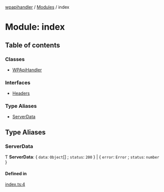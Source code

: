[wpapihandler](../README.md) / [Modules](../modules.md) / index

# Module: index

## Table of contents

### Classes

- [WPApiHandler](../classes/index.WPApiHandler.md)

### Interfaces

- [Headers](../interfaces/index.Headers.md)

### Type Aliases

- [ServerData](index.md#serverdata)

## Type Aliases

### ServerData

Ƭ **ServerData**: \{ `data`: `Object`[] ; `status`: ``200``  } \| \{ `error`: `Error` ; `status`: `number`  }

#### Defined in

[index.ts:4](https://github.com/MichaelGloessl04/wpapihandler/blob/d3af325/index.ts#L4)
